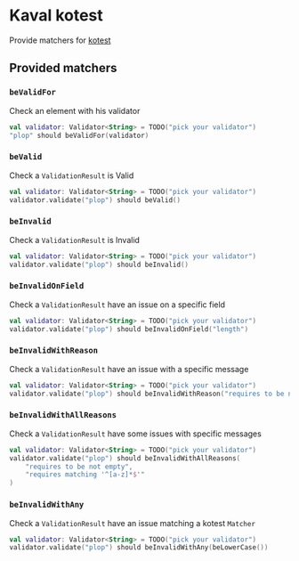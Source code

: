 # Kaval kotest

Provide matchers for [kotest](https://github.com/kotest/kotest)

## Provided matchers

### `beValidFor`

Check an element with his validator

```kotlin
val validator: Validator<String> = TODO("pick your validator")
"plop" should beValidFor(validator)
```

### `beValid`

Check a `ValidationResult` is Valid

```kotlin
val validator: Validator<String> = TODO("pick your validator")
validator.validate("plop") should beValid()
```

### `beInvalid`

Check a `ValidationResult` is Invalid

```kotlin
val validator: Validator<String> = TODO("pick your validator")
validator.validate("plop") should beInvalid()
```

### `beInvalidOnField`

Check a `ValidationResult` have an issue on a specific field

```kotlin
val validator: Validator<String> = TODO("pick your validator")
validator.validate("plop") should beInvalidOnField("length")
```

### `beInvalidWithReason`

Check a `ValidationResult` have an issue with a specific message

```kotlin
val validator: Validator<String> = TODO("pick your validator")
validator.validate("plop") should beInvalidWithReason("requires to be not empty")
```

### `beInvalidWithAllReasons`

Check a `ValidationResult` have some issues with specific messages

```kotlin
val validator: Validator<String> = TODO("pick your validator")
validator.validate("plop") should beInvalidWithAllReasons(
    "requires to be not empty",
    "requires matching '^[a-z]*$'"
)
```

### `beInvalidWithAny`

Check a `ValidationResult` have an issue matching a kotest `Matcher`

```kotlin
val validator: Validator<String> = TODO("pick your validator")
validator.validate("plop") should beInvalidWithAny(beLowerCase())
```
